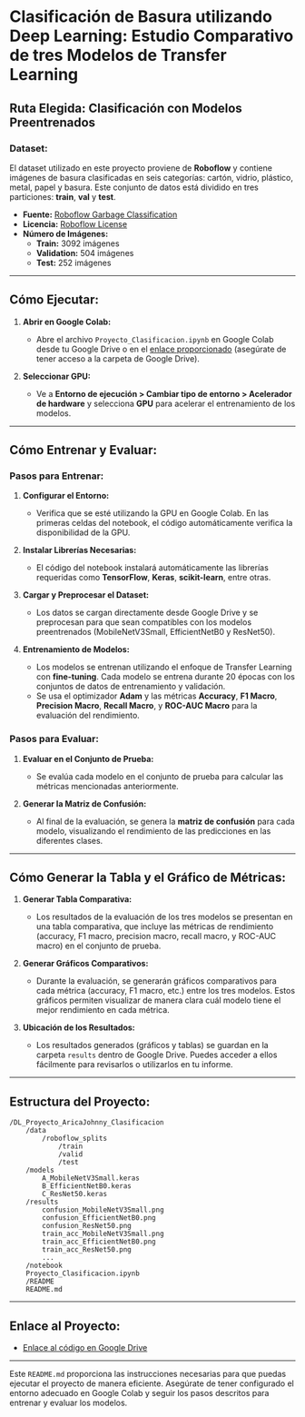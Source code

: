 # Clasificación de Basura utilizando Deep Learning: Estudio Comparativo de tres Modelos de Transfer Learning

## Ruta Elegida: Clasificación con Modelos Preentrenados

### Dataset:
El dataset utilizado en este proyecto proviene de **Roboflow** y contiene imágenes de basura clasificadas en seis categorías: cartón, vidrio, plástico, metal, papel y basura. Este conjunto de datos está dividido en tres particiones: **train**, **val** y **test**.

- **Fuente:** [Roboflow Garbage Classification](https://universe.roboflow.com/jakob-kruijer/garbage-classification-fw9gx)
- **Licencia:** [Roboflow License](https://roboflow.com/terms)
- **Número de Imágenes:**
  - **Train:** 3092 imágenes
  - **Validation:** 504 imágenes
  - **Test:** 252 imágenes

---

## Cómo Ejecutar:

1. **Abrir en Google Colab:**
   - Abre el archivo `Proyecto_Clasificacion.ipynb` en Google Colab desde tu Google Drive o en el [enlace proporcionado](#) (asegúrate de tener acceso a la carpeta de Google Drive).

2. **Seleccionar GPU:**
   - Ve a **Entorno de ejecución > Cambiar tipo de entorno > Acelerador de hardware** y selecciona **GPU** para acelerar el entrenamiento de los modelos.

---

## Cómo Entrenar y Evaluar:

### Pasos para Entrenar:

1. **Configurar el Entorno:**
   - Verifica que se esté utilizando la GPU en Google Colab. En las primeras celdas del notebook, el código automáticamente verifica la disponibilidad de la GPU.

2. **Instalar Librerías Necesarias:**
   - El código del notebook instalará automáticamente las librerías requeridas como **TensorFlow**, **Keras**, **scikit-learn**, entre otras.

3. **Cargar y Preprocesar el Dataset:**
   - Los datos se cargan directamente desde Google Drive y se preprocesan para que sean compatibles con los modelos preentrenados (MobileNetV3Small, EfficientNetB0 y ResNet50).

4. **Entrenamiento de Modelos:**
   - Los modelos se entrenan utilizando el enfoque de Transfer Learning con **fine-tuning**. Cada modelo se entrena durante 20 épocas con los conjuntos de datos de entrenamiento y validación.
   - Se usa el optimizador **Adam** y las métricas **Accuracy**, **F1 Macro**, **Precision Macro**, **Recall Macro**, y **ROC-AUC Macro** para la evaluación del rendimiento.

### Pasos para Evaluar:

1. **Evaluar en el Conjunto de Prueba:**
   - Se evalúa cada modelo en el conjunto de prueba para calcular las métricas mencionadas anteriormente.

2. **Generar la Matriz de Confusión:**
   - Al final de la evaluación, se genera la **matriz de confusión** para cada modelo, visualizando el rendimiento de las predicciones en las diferentes clases.

---

## Cómo Generar la Tabla y el Gráfico de Métricas:

1. **Generar Tabla Comparativa:**
   - Los resultados de la evaluación de los tres modelos se presentan en una tabla comparativa, que incluye las métricas de rendimiento (accuracy, F1 macro, precision macro, recall macro, y ROC-AUC macro) en el conjunto de prueba.

2. **Generar Gráficos Comparativos:**
   - Durante la evaluación, se generarán gráficos comparativos para cada métrica (accuracy, F1 macro, etc.) entre los tres modelos. Estos gráficos permiten visualizar de manera clara cuál modelo tiene el mejor rendimiento en cada métrica.

3. **Ubicación de los Resultados:**
   - Los resultados generados (gráficos y tablas) se guardan en la carpeta `results` dentro de Google Drive. Puedes acceder a ellos fácilmente para revisarlos o utilizarlos en tu informe.

---

## Estructura del Proyecto:

```
/DL_Proyecto_AricaJohnny_Clasificacion
    /data
        /roboflow_splits
            /train
            /valid
            /test
    /models
        A_MobileNetV3Small.keras
        B_EfficientNetB0.keras
        C_ResNet50.keras
    /results
        confusion_MobileNetV3Small.png
        confusion_EfficientNetB0.png
        confusion_ResNet50.png
        train_acc_MobileNetV3Small.png
        train_acc_EfficientNetB0.png
        train_acc_ResNet50.png
        ...
    /notebook
	Proyecto_Clasificacion.ipynb
    /README
	README.md
```

---

## Enlace al Proyecto:
- [Enlace al código en Google Drive](#)
---

Este `README.md` proporciona las instrucciones necesarias para que puedas ejecutar el proyecto de manera eficiente. Asegúrate de tener configurado el entorno adecuado en Google Colab y seguir los pasos descritos para entrenar y evaluar los modelos.
